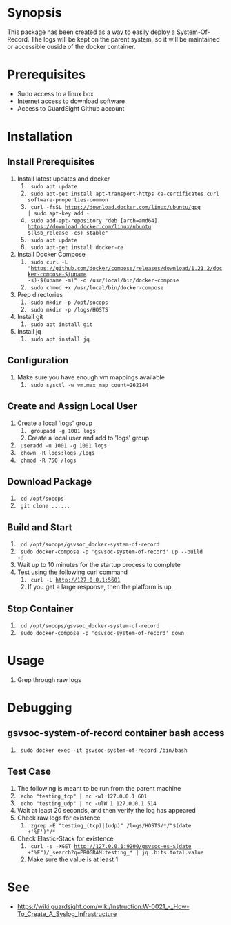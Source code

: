 # Synopsis
This package has been created as a way to easily deploy a System-Of-Record. The logs will be kept on the parent system, so it will be maintained or accessible ouside of the docker container.

# Prerequisites
* Sudo access to a linux box
* Internet access to download software
* Access to GuardSight Github account

# Installation

## Install Prerequisites

1. Install latest updates and docker
	1. <code> sudo apt update </code>
	1. <code> sudo apt-get install apt-transport-https ca-certificates curl software-properties-common </code>
	1. <code> curl -fsSL https://download.docker.com/linux/ubuntu/gpg | sudo apt-key add - </code>
	1. <code> sudo add-apt-repository "deb [arch=amd64] https://download.docker.com/linux/ubuntu $(lsb_release -cs)  stable"</code>
	1. <code> sudo apt update </code>
	1. <code> sudo apt-get install docker-ce </code>
1. Install Docker Compose
	1. <code> sudo curl -L "https://github.com/docker/compose/releases/download/1.21.2/docker-compose-$(uname -s)-$(uname  -m)" -o /usr/local/bin/docker-compose </code>
	1. <code> sudo chmod +x /usr/local/bin/docker-compose </code>
1. Prep directories
	1. <code> sudo mkdir -p /opt/socops </code>
	1. <code> sudo mkdir -p /logs/HOSTS </code>
1. Install git
	1. <code> sudo apt install git </code>
1. Install jq
	1. <code> sudo apt install jq </code>

## Configuration
1. Make sure you have enough vm mappings available
	1. <code> sudo sysctl -w vm.max_map_count=262144</code>

## Create and Assign Local User
1. Create a local 'logs' group
	1. <code> groupadd -g 1001 logs </code>
	1. Create a local user and add to 'logs' group
1. <code> useradd -u 1001 -g 1001 logs </code>
1. <code> chown -R logs:logs /logs </code>
1. <code> chmod -R 750 /logs </code>

## Download Package
1. <code> cd /opt/socops </code>
1. <code> git clone ...... </code>

## Build and Start
1. <code> cd /opt/socops/gsvsoc_docker-system-of-record </code>
1. <code> sudo docker-compose -p 'gsvsoc-system-of-record' up --build -d </code>
1. Wait up to 10 minutes for the startup process to complete
1. Test using the following curl command
	1. <code> curl -L http://127.0.0.1:5601 </code>
	1. If you get a large response, then the platform is up.

## Stop Container
1. <code> cd /opt/socops/gsvsoc_docker-system-of-record </code>
1. <code> sudo docker-compose -p 'gsvsoc-system-of-record' down </code>


# Usage
1. Grep through raw logs

# Debugging
## gsvsoc-system-of-record container bash access
1. <code> sudo docker exec -it gsvsoc-system-of-record /bin/bash </code>

## Test Case
1. The following is meant to be run from the parent machine
1. <code> echo "testing_tcp"  | nc -w1 127.0.0.1 601  </code>
1. <code> echo "testing_udp" | nc -ulW 1 127.0.0.1 514 </code>
1. Wait at least 20 seconds, and then verify the log has appeared
1. Check raw logs for existence
	1. <code> zgrep -E "testing_(tcp)|(udp)" /logs/HOSTS/\*/"$(date +'%F')"/\* </code>
1. Check Elastic-Stack for existence
	1. <code> curl -s -XGET http://127.0.0.1:9200/gsvsoc-es-$(date +"%F")/\_search?q=PROGRAM:testing_\* | jq .hits.total.value </code>
	1. Make sure the value is at least 1

# See
* https://wiki.guardsight.com/wiki/Instruction:W-0021_-_How-To_Create_A_Syslog_Infrastructure